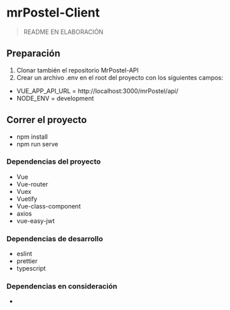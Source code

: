 # mrPostel-Client

> README EN ELABORACIÓN

## Preparación

1. Clonar también el repositorio MrPostel-API
2. Crear un archivo .env en el root del proyecto con los siguientes campos:

- VUE_APP_API_URL = http://localhost:3000/mrPostel/api/
- NODE_ENV = development

## Correr el proyecto

- npm install
- npm run serve

### Dependencias del proyecto

- Vue
- Vue-router
- Vuex
- Vuetify
- Vue-class-component
- axios
- vue-easy-jwt

### Dependencias de desarrollo

- eslint
- prettier
- typescript

### Dependencias en consideración

-
